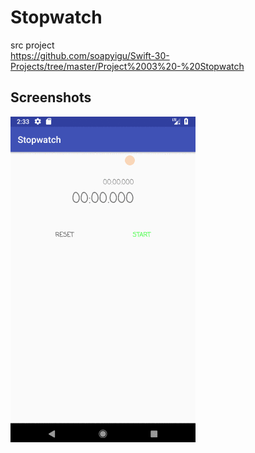 Stopwatch
==========
src project  
https://github.com/soapyigu/Swift-30-Projects/tree/master/Project%2003%20-%20Stopwatch

## Screenshots
![Stopwatch](./03_Stopwatch.gif)
